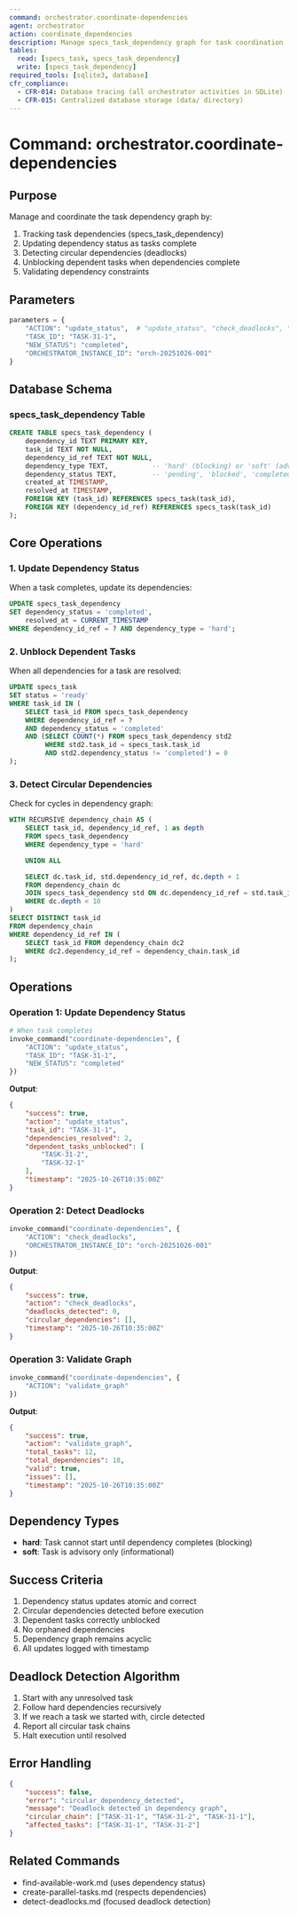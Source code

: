 ```yaml
---
command: orchestrator.coordinate-dependencies
agent: orchestrator
action: coordinate_dependencies
description: Manage specs_task_dependency graph for task coordination
tables:
  read: [specs_task, specs_task_dependency]
  write: [specs_task_dependency]
required_tools: [sqlite3, database]
cfr_compliance:
  - CFR-014: Database tracing (all orchestrator activities in SQLite)
  - CFR-015: Centralized database storage (data/ directory)
---
```


# Command: orchestrator.coordinate-dependencies

## Purpose

Manage and coordinate the task dependency graph by:
1. Tracking task dependencies (specs_task_dependency)
2. Updating dependency status as tasks complete
3. Detecting circular dependencies (deadlocks)
4. Unblocking dependent tasks when dependencies complete
5. Validating dependency constraints

## Parameters

```python
parameters = {
    "ACTION": "update_status",  # "update_status", "check_deadlocks", "validate_graph"
    "TASK_ID": "TASK-31-1",
    "NEW_STATUS": "completed",
    "ORCHESTRATOR_INSTANCE_ID": "orch-20251026-001"
}
```

## Database Schema

### specs_task_dependency Table

```sql
CREATE TABLE specs_task_dependency (
    dependency_id TEXT PRIMARY KEY,
    task_id TEXT NOT NULL,
    dependency_id_ref TEXT NOT NULL,
    dependency_type TEXT,           -- 'hard' (blocking) or 'soft' (advisory)
    dependency_status TEXT,         -- 'pending', 'blocked', 'completed'
    created_at TIMESTAMP,
    resolved_at TIMESTAMP,
    FOREIGN KEY (task_id) REFERENCES specs_task(task_id),
    FOREIGN KEY (dependency_id_ref) REFERENCES specs_task(task_id)
);
```

## Core Operations

### 1. Update Dependency Status

When a task completes, update its dependencies:

```sql
UPDATE specs_task_dependency
SET dependency_status = 'completed',
    resolved_at = CURRENT_TIMESTAMP
WHERE dependency_id_ref = ? AND dependency_type = 'hard';
```

### 2. Unblock Dependent Tasks

When all dependencies for a task are resolved:

```sql
UPDATE specs_task
SET status = 'ready'
WHERE task_id IN (
    SELECT task_id FROM specs_task_dependency
    WHERE dependency_id_ref = ?
    AND dependency_status = 'completed'
    AND (SELECT COUNT(*) FROM specs_task_dependency std2
         WHERE std2.task_id = specs_task.task_id
         AND std2.dependency_status != 'completed') = 0
);
```

### 3. Detect Circular Dependencies

Check for cycles in dependency graph:

```sql
WITH RECURSIVE dependency_chain AS (
    SELECT task_id, dependency_id_ref, 1 as depth
    FROM specs_task_dependency
    WHERE dependency_type = 'hard'

    UNION ALL

    SELECT dc.task_id, std.dependency_id_ref, dc.depth + 1
    FROM dependency_chain dc
    JOIN specs_task_dependency std ON dc.dependency_id_ref = std.task_id
    WHERE dc.depth < 10
)
SELECT DISTINCT task_id
FROM dependency_chain
WHERE dependency_id_ref IN (
    SELECT task_id FROM dependency_chain dc2
    WHERE dc2.dependency_id_ref = dependency_chain.task_id
);
```

## Operations

### Operation 1: Update Dependency Status

```python
# When task completes
invoke_command("coordinate-dependencies", {
    "ACTION": "update_status",
    "TASK_ID": "TASK-31-1",
    "NEW_STATUS": "completed"
})
```

**Output**:
```json
{
    "success": true,
    "action": "update_status",
    "task_id": "TASK-31-1",
    "dependencies_resolved": 2,
    "dependent_tasks_unblocked": [
        "TASK-31-2",
        "TASK-32-1"
    ],
    "timestamp": "2025-10-26T10:35:00Z"
}
```

### Operation 2: Detect Deadlocks

```python
invoke_command("coordinate-dependencies", {
    "ACTION": "check_deadlocks",
    "ORCHESTRATOR_INSTANCE_ID": "orch-20251026-001"
})
```

**Output**:
```json
{
    "success": true,
    "action": "check_deadlocks",
    "deadlocks_detected": 0,
    "circular_dependencies": [],
    "timestamp": "2025-10-26T10:35:00Z"
}
```

### Operation 3: Validate Graph

```python
invoke_command("coordinate-dependencies", {
    "ACTION": "validate_graph"
})
```

**Output**:
```json
{
    "success": true,
    "action": "validate_graph",
    "total_tasks": 12,
    "total_dependencies": 18,
    "valid": true,
    "issues": [],
    "timestamp": "2025-10-26T10:35:00Z"
}
```

## Dependency Types

- **hard**: Task cannot start until dependency completes (blocking)
- **soft**: Task is advisory only (informational)

## Success Criteria

1. Dependency status updates atomic and correct
2. Circular dependencies detected before execution
3. Dependent tasks correctly unblocked
4. No orphaned dependencies
5. Dependency graph remains acyclic
6. All updates logged with timestamp

## Deadlock Detection Algorithm

1. Start with any unresolved task
2. Follow hard dependencies recursively
3. If we reach a task we started with, circle detected
4. Report all circular task chains
5. Halt execution until resolved

## Error Handling

```json
{
    "success": false,
    "error": "circular_dependency_detected",
    "message": "Deadlock detected in dependency graph",
    "circular_chain": ["TASK-31-1", "TASK-31-2", "TASK-31-1"],
    "affected_tasks": ["TASK-31-1", "TASK-31-2"]
}
```

## Related Commands

- find-available-work.md (uses dependency status)
- create-parallel-tasks.md (respects dependencies)
- detect-deadlocks.md (focused deadlock detection)

